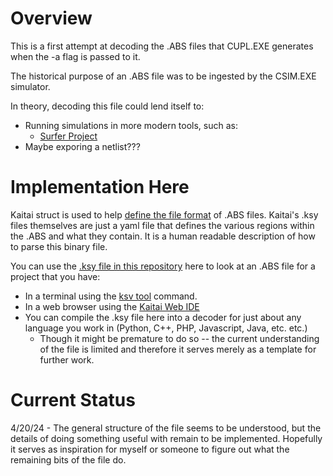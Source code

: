 # Overview
This is a first attempt at decoding the .ABS files that CUPL.EXE generates when the -a flag is passed to it.

The historical purpose of an .ABS file was to be ingested by the CSIM.EXE simulator.

In theory, decoding this file could lend itself to:
* Running simulations in more modern tools, such as:
  * [Surfer Project](https://app.surfer-project.org/?load_url=https://app.surfer-project.org/picorv32.vcd&startup_commands=show_quick_start;module_add%20testbench.top)
* Maybe exporing a netlist???

# Implementation Here
Kaitai struct is used to help [define the file format](abs-decode/cupl-abs.ksy) of .ABS files. Kaitai's .ksy files themselves are just a yaml file that defines the various regions within the .ABS and what they contain. It is a human readable description of how to parse this binary file.

You can use the [.ksy file in this repository](abs-decode/cupl-abs.ksy) here to look at an .ABS file for a project that you have:
* In a terminal using the [ksv tool](https://github.com/kaitai-io/kaitai_struct_visualizer) command.
* In a web browser using the [Kaitai Web IDE](https://ide.kaitai.io/)
* You can compile the .ksy file here into a decoder for just about any language you work in (Python, C++, PHP, Javascript, Java, etc. etc.)
  * Though it might be premature to do so -- the current understanding of the file is limited and therefore it serves merely as a template for further work.

# Current Status
4/20/24 - The general structure of the file seems to be understood, but the details of doing something useful with remain to be implemented. Hopefully it serves as inspiration for myself or someone to figure out what the remaining bits of the file do.
